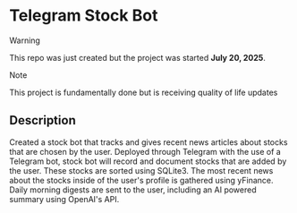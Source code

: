 # Telegram Stock Bot

> [!WARNING]
> This repo was just created but the project was started **July 20, 2025**.

>[!NOTE]
> This project is fundamentally done but is receiving quality of life updates

## Description
Created a stock bot that tracks and gives recent news articles about stocks that are chosen by the user. 
Deployed through Telegram with the use of a Telegram bot, stock bot will record and document stocks that are added by the user. 
These stocks are sorted using SQLite3. The most recent news about the stocks inside of the user's profile is gathered using yFinance. 
Daily morning digests are sent to the user, including an AI powered summary using OpenAI's API.
